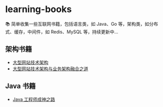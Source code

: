 # learning-books

📚 简单收集一些互联网书籍，包括语言类，如 Java、Go 等，架构类，如分布式、缓存，中间件，如 Redis、MySQL 等，持续更新中...

## 架构书籍

- [大型网站技术架构](./arch/大型网站技术架构.epub)
- [大型网站技术架构与业务架构融合之道](./arch/大型网站技术架构与业务架构融合之道.epub)

## Java 书籍

- [Java 工程师成神之路](https://hollischuang.gitee.io/tobetopjavaer/#/)
